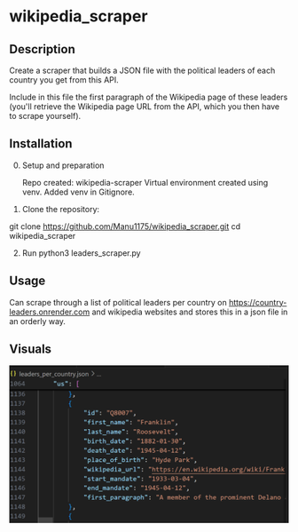 # wikipedia_scraper
## Description

Create a scraper that builds a JSON file with the political leaders of each country you get from this API.

Include in this file the first paragraph of the Wikipedia page of these leaders (you'll retrieve the Wikipedia page URL from the API, which you then have to scrape yourself).

## Installation

0. Setup and preparation

    Repo created: wikipedia-scraper
    Virtual environment created using venv. 
    Added venv in Gitignore.

1. Clone the repository:

git clone https://github.com/Manu1175/wikipedia_scraper.git
cd wikipedia_scraper

2. Run python3 leaders_scraper.py

## Usage

Can scrape through a list of political leaders per country on https://country-leaders.onrender.com and wikipedia websites and stores this in a json file in an orderly way.

## Visuals
![alt text](image.png)
